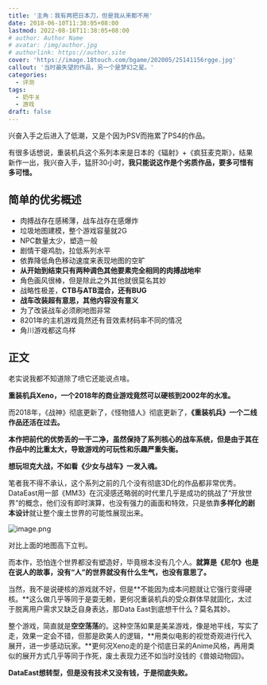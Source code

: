 ```yaml
---
title: '主角：我有两把日本刀，但是我从来都不用'
date: 2018-06-10T11:38:05+08:00
lastmod: 2022-08-16T11:38:05+08:00
# author: Author Name
# avatar: /img/author.jpg
# authorlink: https://author.site
cover: 'https://image.18touch.com/bgame/202005/25141156rgge.jpg'
callout: '当时最失望的作品，另一个是梦幻之星。'
categories:
  - 评测
tags:
  - 奶牛关
  - 游戏
draft: false
---
```


兴奋入手之后进入了低潮，又是个因为PSV而拖累了PS4的作品。

有很多话想说，重装机兵这个系列本来是日本的《辐射》+《疯狂麦克斯》，结果新作一出，我兴奋入手，猛肝30小时，**我只能说这作是个劣质作品，要多可惜有多可惜。**

<!--more-->

## 简单的优劣概述

- 肉搏战存在感稀薄，战车战存在感爆炸
- 垃圾地图建模，整个游戏容量就2G
- NPC数量太少，塑造一般
- 剧情干瘪鸡肋，拉低系列水平
- 依靠降低角色移动速度来表现地图的空旷
- **从开始到结束只有两种调色其他要素完全相同的肉搏战地牢**
- 角色画风很棒，但是除此之外其他就很莫名其妙
- 战略性极差，**CTB与ATB混合，还有BUG**
- **战车改装超有意思，其他内容没有意义**
- 为了改装战车必须刷地图非常
- 8201年的主机游戏竟然还有音效素材码率不同的情况
- 角川游戏都这鸟样

## 正文

老实说我都不知道除了喷它还能说点啥。

**重装机兵Xeno，一个2018年的商业游戏竟然可以硬核到2002年的水准。**

而2018年，《战神》彻底更新了，《怪物猎人》彻底更新了，**《重装机兵》一个二线作品还活在过去。**

**本作把前代的优势丢的一干二净，虽然保持了系列核心的战车系统，但是由于其在作品中的比重太大，导致游戏的可玩性和乐趣严重失衡。**

**想玩坦克大战，不如看《少女与战车》一发入魂。**

笔者我不得不承认，这个系列之前的几个没有彻底3D化的作品都非常优秀。DataEast用一部《MM3》在沉浸感还略弱的时代里几乎是成功的挑战了“开放世界”的概念，他们没有即时演算，也没有强力的画面和特效，只是依靠**多样化的剧本设计**就让整个废土世界的可能性展现出来。

![image.png](https://tva1.sinaimg.cn/large/006R15FXgy1h58gg6dou3j31040ru4qp.jpg)

对比上面的地图高下立判。

而本作，恐怕连个世界都没有塑造好，毕竟根本没有几个人。**就算是《尼尔》也是在说人的故事，没有“人”的世界就没有什么生气，也没有意思了。**

当然，我不是说硬核的游戏就不好，但是**不能因为成本问题就让它强行变得硬核。**这么做几乎等同于是耍无赖，更何况重装机兵的受众群体早就固化，太过于脱离用户需求又缺乏自身表达，那Data East到底想干什么？莫名其妙。

整个游戏，简直就是**空空荡荡**的。这种空荡如果是美呆游戏，像是地平线，写实了走，效果一定会不错，但那是欧美人的逻辑，**用类似电影的视觉奇观进行代入展开，进一步感动玩家。**更何况Xeno走的是个彻底日呆的Anime风格，再用类似的展开方式几乎等同于作死，废土表现力还不如当时没钱的《兽娘动物园》。

**DataEast想转型，但是没有技术又没有钱，于是彻底失败。**
